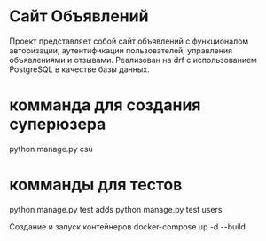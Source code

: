 # Сайт Объявлений

Проект представляет собой сайт объявлений с функционалом авторизации, 
аутентификации пользователей, управления объявлениями и отзывами. 
Реализован на drf с использованием PostgreSQL в качестве базы данных.


# комманда для создания суперюзера
python manage.py csu

# комманды для тестов
python manage.py test adds
python manage.py test users

Создание и запуск контейнеров docker-compose up -d --build